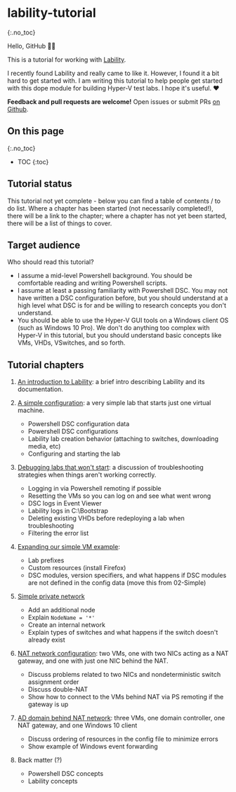 # lability-tutorial
{:.no_toc}

Hello, GitHub 👨‍💻

This is a tutorial for working with [Lability](https://github.com/VirtualEngine/Lability/).

I recently found Lability and really came to like it.
However, I found it a bit hard to get started with.
I am writing this tutorial to help people get started with this dope module for building Hyper-V test labs.
I hope it's useful.
❤

**Feedback and pull requests are welcome!**
Open issues or submit PRs [on Github](https://github.com/mrled/lability-tutorial).

## On this page
{:.no_toc}

* TOC
{:toc}

## Tutorial status

This tutorial not yet complete -
below you can find a table of contents / to do list.
Where a chapter has been started (not necessarily completed!),
there will be a link to the chapter;
where a chapter has not yet been started,
there will be a list of things to cover.

## Target audience

Who should read this tutorial?

-   I assume a mid-level Powershell background.
    You should be comfortable reading and writing Powershell scripts.
-   I assume at least a passing familiarity with Powershell DSC.
    You may not have written a DSC configuration before,
    but you should understand at a high level what DSC is for
    and be willing to research concepts you don't understand.
-   You should be able to use the Hyper-V GUI tools on a Windows client OS (such as Windows 10 Pro).
    We don't do anything too complex with Hyper-V in this tutorial,
    but you should understand basic concepts like VMs, VHDs, VSwitches, and so forth.

## Tutorial chapters

1.  [An introduction to Lability](01-Introduction):
    a brief intro describing Lability and its documentation.

2.  [A simple configuration](02-Simple):
    a very simple lab that starts just one virtual machine.

     -  Powershell DSC configuration data
     -  Powershell DSC configurations
     -  Lability lab creation behavior (attaching to switches, downloading media, etc)
     -  Configuring and starting the lab

3.  [Debugging labs that won't start](03-Debugging):
    a discussion of troubleshooting strategies when things aren't working correctly.

     -  Logging in via Powershell remoting if possible
     -  Resetting the VMs so you can log on and see what went wrong
     -  DSC logs in Event Viewer
     -  Lability logs in C:\Bootstrap
     -  Deleting existing VHDs before redeploying a lab when troubleshooting
     -  Filtering the error list

4.  [Expanding our simple VM example](04-SimpleExpanded):

     -  Lab prefixes
     -  Custom resources (install Firefox)
     -  DSC modules, version specifiers,
        and what happens if DSC modules are not defined in the config data
        (move this from 02-Simple)

5.  [Simple private network](05-SimpleNetwork)

     -  Add an additional node
     -  Explain `NodeName = '*'`
     -  Create an internal network
     -  Explain types of switches and what happens if the switch doesn't already exist

6.  [NAT network configuration](06-NatNetwork):
    two VMs, one with two NICs acting as a NAT gateway, and one with just one NIC behind the NAT.

     -  Discuss problems related to two NICs and nondeterministic switch assignment order
     -  Discuss double-NAT
     -  Show how to connect to the VMs behind NAT via PS remoting if the gateway is up

7.  [AD domain behind NAT network](07-AdDomain):
    three VMs, one domain controller, one NAT gateway, and one Windows 10 client

     -  Discuss ordering of resources in the config file to minimize errors
     -  Show example of Windows event forwarding

8.  Back matter (?)

     -  Powershell DSC concepts
     -  Lability concepts
